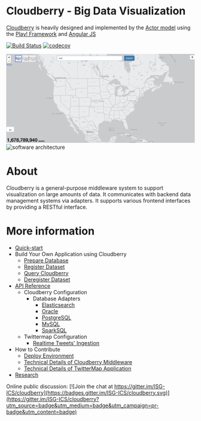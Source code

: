 # Cloudberry - Big Data Visualization

[Cloudberry](http://cloudberry.ics.uci.edu) is heavily designed and implemented by the [Actor model](http://doc.akka.io/docs/akka/current/scala/actors.html) using the [Play! Framework](https://www.playframework.com/) and [Angular JS](https://angular.io/)

[![Build Status](https://travis-ci.org/ISG-ICS/cloudberry.svg?branch=master)](https://travis-ci.org/ISG-ICS/cloudberry) [![codecov](https://codecov.io/gh/ISG-ICS/cloudberry/branch/master/graph/badge.svg)](https://codecov.io/gh/ISG-ICS/cloudberry)

![twittermap demo](https://github.com/ISG-ICS/cloudberry/blob/master/docs/Twittermap%20demo.gif)
![software architecture](https://docs.google.com/drawings/d/e/2PACX-1vT0SZxo6i5eIvtBOYmKUkZyrK5dawUy4mYcHHE4G4PjLeFRVdg5_PI-wgHJHb0S0VTWdDN-2vUE2OrQ/pub?w=960&h=720)

# About
Cloudberry is a general-purpose middleware system to support visualization on large amounts of data. It communicates with backend data management systems via adapters. It supports various frontend interfaces by providing a RESTful interface.

# More information
* [Quick-start](https://github.com/ISG-ICS/cloudberry/wiki/quick-start)
* Build Your Own Application using Cloudberry
  * [Prepare Database](https://github.com/ISG-ICS/cloudberry/wiki/prepare-database)
  * [Register Dataset](https://github.com/ISG-ICS/cloudberry/wiki/register-dataset)
  * [Query Cloudberry](https://github.com/ISG-ICS/cloudberry/wiki/query-cloudberry)
  * [Deregister Dataset](https://github.com/ISG-ICS/cloudberry/wiki/deregister-dataset)
* [API Reference](https://github.com/ISG-ICS/cloudberry/wiki/RESTful-API-to-Cloudberry)
  * Cloudberry Configuration
    * Database Adapters
      * [Elasticsearch](https://github.com/ISG-ICS/cloudberry/wiki/Elasticsearch-Adapter-Quick-Start-Guide)
      * [Oracle](https://github.com/ISG-ICS/cloudberry/pull/617)
      * [PostgreSQL]()
      * [MySQL](https://github.com/ISG-ICS/cloudberry/wiki/Documentation-for-Cloudberry-(Using-SQL-Database))
      * [SparkSQL](https://github.com/ISG-ICS/cloudberry/wiki/Connect-to-SparkSQL)
  * Twittermap Configuration
    * [Realtime Tweets' Ingestion](https://github.com/ISG-ICS/cloudberry/wiki/Start-realtime-twitter-stream-ingestion-into-local-AsterixDB) 
* How to Contribute
  * [Deploy Environment](https://github.com/ISG-ICS/cloudberry/wiki/Setting-up-the-development-environment)
  * [Technical Details of Cloudberry Middleware](https://github.com/ISG-ICS/cloudberry/wiki/Cloudberry-Middleware)
  * [Technical Details of TwitterMap Application](https://github.com/ISG-ICS/cloudberry/wiki/TwitterMap-documentation)
* [Research](https://github.com/ISG-ICS/cloudberry/wiki/research)

Online public discussion: [![Join the chat at https://gitter.im/ISG-ICS/cloudberry](https://badges.gitter.im/ISG-ICS/cloudberry.svg)](https://gitter.im/ISG-ICS/cloudberry?utm_source=badge&utm_medium=badge&utm_campaign=pr-badge&utm_content=badge)

